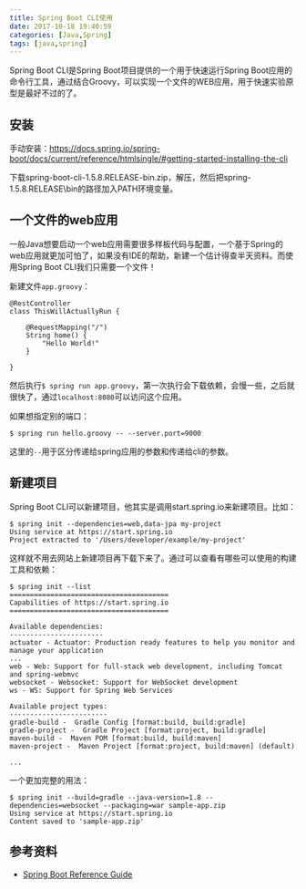 ```yaml
---
title: Spring Boot CLI使用
date: 2017-10-18 19:40:59
categories: [Java,Spring]
tags: [java,spring]
---
```


Spring Boot CLI是Spring Boot项目提供的一个用于快速运行Spring Boot应用的命令行工具，通过结合Groovy，可以实现一个文件的WEB应用，用于快速实验原型是最好不过的了。

<!--more-->

## 安装
手动安装：https://docs.spring.io/spring-boot/docs/current/reference/htmlsingle/#getting-started-installing-the-cli

下载spring-boot-cli-1.5.8.RELEASE-bin.zip，解压，然后把spring-1.5.8.RELEASE\bin的路径加入PATH环境变量。

## 一个文件的web应用
一般Java想要启动一个web应用需要很多样板代码与配置，一个基于Spring的web应用就更加可怕了，如果没有IDE的帮助，新建一个估计得查半天资料。而使用Spring Boot CLI我们只需要一个文件！

新建文件`app.groovy`：

```
@RestController
class ThisWillActuallyRun {

    @RequestMapping("/")
    String home() {
        "Hello World!"
    }

}
```

然后执行`$ spring run app.groovy`，第一次执行会下载依赖，会慢一些，之后就很快了，通过`localhost:8080`可以访问这个应用。

如果想指定别的端口：

```
$ spring run hello.groovy -- --server.port=9000
```

这里的`--`用于区分传递给spring应用的参数和传递给cli的参数。

## 新建项目
Spring Boot CLI可以新建项目，他其实是调用start.spring.io来新建项目。比如：

```
$ spring init --dependencies=web,data-jpa my-project
Using service at https://start.spring.io
Project extracted to '/Users/developer/example/my-project'
```

这样就不用去网站上新建项目再下载下来了。通过可以查看有哪些可以使用的构建工具和依赖：

```
$ spring init --list
=======================================
Capabilities of https://start.spring.io
=======================================

Available dependencies:
-----------------------
actuator - Actuator: Production ready features to help you monitor and manage your application
...
web - Web: Support for full-stack web development, including Tomcat and spring-webmvc
websocket - Websocket: Support for WebSocket development
ws - WS: Support for Spring Web Services

Available project types:
------------------------
gradle-build -  Gradle Config [format:build, build:gradle]
gradle-project -  Gradle Project [format:project, build:gradle]
maven-build -  Maven POM [format:build, build:maven]
maven-project -  Maven Project [format:project, build:maven] (default)

...
```

一个更加完整的用法：

```
$ spring init --build=gradle --java-version=1.8 --dependencies=websocket --packaging=war sample-app.zip
Using service at https://start.spring.io
Content saved to 'sample-app.zip'
```

## 参考资料
- [Spring Boot Reference Guide](https://docs.spring.io/spring-boot/docs/current/reference/htmlsingle/#cli)
